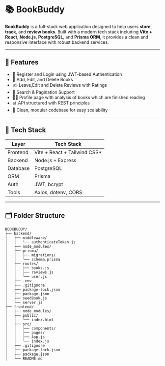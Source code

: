 # 📚 BookBuddy

**BookBuddy** is a full-stack web application designed to help users **store**, **track**, and **review books**. Built with a modern tech stack including **Vite + React**, **Node.js**, **PostgreSQL**, and **Prisma ORM**, it provides a clean and responsive interface with robust backend services.

---

## 🌟 Features

- 🧾 Register and Login using JWT-based Authentication
- 📖 Add, Edit, and Delete Books
- ✍️ Leave,Edit and Delete Reviews with Ratings
- 🔎 Search & Pagination Support
- 🧑‍💻 Profile page with analysis of books which are finished reading
- 📊 API structured with REST principles
- 🧼 Clean, modular codebase for easy scalability

---

## 🧱 Tech Stack

| Layer       | Tech Stack                     |
|-------------|--------------------------------|
| Frontend    | Vite + React + Tailwind CSS*   |
| Backend     | Node.js + Express              |
| Database    | PostgreSQL                     |
| ORM         | Prisma                         |
| Auth        | JWT, bcrypt                    |
| Tools       | Axios, dotenv, CORS            |



---

## 🗂️ Folder Structure
```plaintext
BOOKBUDDY/
├── backend/
│   ├── middleware/
│   │   └── authenticateToken.js
│   ├── node_modules/
│   ├── prisma/
│   │   ├── migrations/
│   │   └── schema.prisma
│   ├── routes/
│   │   ├── books.js
│   │   ├── reviews.js
│   │   └── user.js
│   ├── .env
│   ├── .gitignore
│   ├── package-lock.json
│   ├── package.json
│   ├── seedBook.js
│   └── server.js
├── frontend/
│   ├── node_modules/
│   ├── public/
│   │   └── index.html
│   ├── src/
│   │   ├── components/
│   │   ├── pages/
│   │   ├── App.js
│   │   └── index.js
│   ├── .gitignore
│   ├── package-lock.json
│   ├── package.json
│   └── README.md
```

